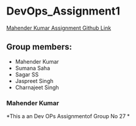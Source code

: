 # DevOps_Assignment1
[Mahender Kumar Assignment Github Link](https://github.com/mahi181984/assignment1)

## Group members:
* Mahender Kumar
* Sumana Saha
* Sagar SS
* Jaspreet Singh
* Charnajeet Singh

### Mahender Kumar
*This a an Dev OPs Assignmentof Group No 27 *

